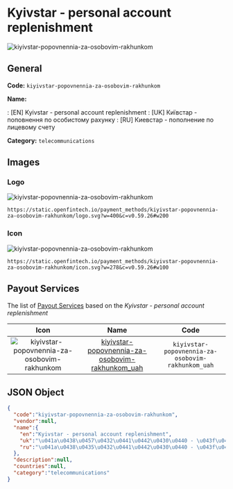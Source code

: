 
# Kyivstar - personal account replenishment 
![kiyivstar-popovnennia-za-osobovim-rakhunkom](https://static.openfintech.io/payment_methods/kiyivstar-popovnennia-za-osobovim-rakhunkom/logo.svg?w=400&c=v0.59.26#w200)  

## General 
**Code:** `kiyivstar-popovnennia-za-osobovim-rakhunkom` 
 
**Name:** 
 
:	[EN] Kyivstar - personal account replenishment 
:	[UK] Київстар - поповнення по особистому рахунку 
:	[RU] Киевстар - пополнение по лицевому счету 
 
**Category:** `telecommunications` 
 

## Images 

### Logo 
![kiyivstar-popovnennia-za-osobovim-rakhunkom](https://static.openfintech.io/payment_methods/kiyivstar-popovnennia-za-osobovim-rakhunkom/logo.svg?w=400&c=v0.59.26#w200)  

```
https://static.openfintech.io/payment_methods/kiyivstar-popovnennia-za-osobovim-rakhunkom/logo.svg?w=400&c=v0.59.26#w200
```  

### Icon 
![kiyivstar-popovnennia-za-osobovim-rakhunkom](https://static.openfintech.io/payment_methods/kiyivstar-popovnennia-za-osobovim-rakhunkom/icon.svg?w=278&c=v0.59.26#w100)  

```
https://static.openfintech.io/payment_methods/kiyivstar-popovnennia-za-osobovim-rakhunkom/icon.svg?w=278&c=v0.59.26#w100
```  

## Payout Services 
 
The list of [Payout Services](/payout-services/) based on the _Kyivstar - personal account replenishment_ 

|Icon|Name|Code| 
|:---:|:---:|:---:| 
|![kiyivstar-popovnennia-za-osobovim-rakhunkom](https://static.openfintech.io/payout_methods/kiyivstar-popovnennia-za-osobovim-rakhunkom/icon.svg?w=278&c=v0.59.26#w40) |[kiyivstar-popovnennia-za-osobovim-rakhunkom_uah](/payout-services/kiyivstar-popovnennia-za-osobovim-rakhunkom_uah/)|`kiyivstar-popovnennia-za-osobovim-rakhunkom_uah`| 
 

## JSON Object 

```json
{
  "code":"kiyivstar-popovnennia-za-osobovim-rakhunkom",
  "vendor":null,
  "name":{
    "en":"Kyivstar - personal account replenishment",
    "uk":"\u041a\u0438\u0457\u0432\u0441\u0442\u0430\u0440 - \u043f\u043e\u043f\u043e\u0432\u043d\u0435\u043d\u043d\u044f \u043f\u043e \u043e\u0441\u043e\u0431\u0438\u0441\u0442\u043e\u043c\u0443 \u0440\u0430\u0445\u0443\u043d\u043a\u0443",
    "ru":"\u041a\u0438\u0435\u0432\u0441\u0442\u0430\u0440 - \u043f\u043e\u043f\u043e\u043b\u043d\u0435\u043d\u0438\u0435 \u043f\u043e \u043b\u0438\u0446\u0435\u0432\u043e\u043c\u0443 \u0441\u0447\u0435\u0442\u0443"
  },
  "description":null,
  "countries":null,
  "category":"telecommunications"
}
```  
